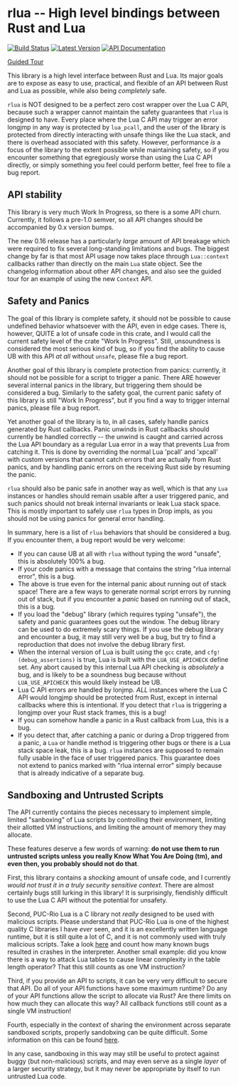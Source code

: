 # rlua -- High level bindings between Rust and Lua

[![Build Status](https://travis-ci.org/kyren/rlua.svg?branch=master)](https://travis-ci.org/kyren/rlua)
[![Latest Version](https://img.shields.io/crates/v/rlua.svg)](https://crates.io/crates/rlua)
[![API Documentation](https://docs.rs/rlua/badge.svg)](https://docs.rs/rlua)

[Guided Tour](examples/guided_tour.rs)

This library is a high level interface between Rust and Lua.  Its major goals
are to expose as easy to use, practical, and flexible of an API between Rust and
Lua as possible, while also being *completely* safe.

`rlua` is NOT designed to be a perfect zero cost wrapper over the Lua C API,
because such a wrapper cannot maintain the safety guarantees that `rlua` is
designed to have.  Every place where the Lua C API may trigger an error longjmp
in any way is protected by `lua_pcall`, and the user of the library is protected
from directly interacting with unsafe things like the Lua stack, and there is
overhead associated with this safety.  However, performance *is* a focus of the
library to the extent possible while maintaining safety, so if you encounter
something that egregiously worse than using the Lua C API directly, or simply
something you feel could perform better, feel free to file a bug report.

## API stability

This library is very much Work In Progress, so there is a some API churn.
Currently, it follows a pre-1.0 semver, so all API changes should be accompanied
by 0.x version bumps.

The new 0.16 release has a particularly *large* amount of API breakage which
were required to fix several long-standing limitations and bugs.  The biggest
change by far is that most API usage now takes place through `Lua::context`
callbacks rather than directly on the main `Lua` state object.  See the
changelog information about other API changes, and also see the guided tour for
an example of using the new `Context` API.

## Safety and Panics

The goal of this library is complete safety, it should not be possible to cause
undefined behavior whatsoever with the API, even in edge cases.  There is,
however, QUITE a lot of unsafe code in this crate, and I would call the current
safety level of the crate "Work In Progress".  Still, unsoundness is considered
the most serious kind of bug, so if you find the ability to cause UB with this
API *at all* without `unsafe`, please file a bug report.

Another goal of this library is complete protection from panics: currently, it
should not be possible for a script to trigger a panic.  There ARE however
several internal panics in the library, but triggering them should be considered
a bug.  Similarly to the safety goal, the current panic safety of this library
is still "Work In Progress", but if you find a way to trigger internal panics,
please file a bug report.

Yet another goal of the library is to, in all cases, safely handle panics
generated by Rust callbacks.  Panic unwinds in Rust callbacks should currently
be handled correctly -- the unwind is caught and carried across the Lua API
boundary as a regular Lua error in a way that prevents Lua from catching it.
This is done by overriding the normal Lua 'pcall' and 'xpcall' with custom
versions that cannot catch errors that are actually from Rust panics, and by
handling panic errors on the receiving Rust side by resuming the panic.

`rlua` should also be panic safe in another way as well, which is that any `Lua`
instances or handles should remain usable after a user triggered panic, and such
panics should not break internal invariants or leak Lua stack space.  This is
mostly important to safely use `rlua` types in Drop impls, as you should not be
using panics for general error handling.

In summary, here is a list of `rlua` behaviors that should be considered a bug.
If you encounter them, a bug report would be very welcome:

  * If you can cause UB at all with `rlua` without typing the word "unsafe",
    this is absolutely 100% a bug.
  * If your code panics with a message that contains the string "rlua internal
    error", this is a bug.
  * The above is true even for the internal panic about running out of stack
    space!  There are a few ways to generate normal script errors by running out
    of stack, but if you encounter a *panic* based on running out of stack, this
    is a bug.
  * If you load the "debug" library (which requires typing "unsafe"), the safety
    and panic guarantees goes out the window.  The debug library can be used to
    do extremely scary things.  If you use the debug library and encounter a
    bug, it may still very well be a bug, but try to find a reproduction that
    does not involve the debug library first.
  * When the internal version of Lua is built using the `gcc` crate, and
    `cfg!(debug_assertions)` is true, Lua is built with the `LUA_USE_APICHECK`
    define set.  Any abort caused by this internal Lua API checking is
    *absolutely* a bug, and is likely to be a soundness bug because without
    `LUA_USE_APICHECK` this would likely instead be UB.
  * Lua C API errors are handled by lonjmp.  *ALL* instances where the Lua C API
    would longjmp should be protected from Rust, except in internal callbacks
    where this is intentional.  If you detect that `rlua` is triggering a
    longjmp over your Rust stack frames, this is a bug!
  * If you can somehow handle a panic in a Rust callback from Lua, this is a
    bug.
  * If you detect that, after catching a panic or during a Drop triggered from a
    panic, a `Lua` or handle method is triggering other bugs or there is a Lua
    stack space leak, this is a bug.  `rlua` instances are supposed to remain
    fully usable in the face of user triggered panics.  This guarantee does not
    extend to panics marked with "rlua internal error" simply because that is
    already indicative of a separate bug.

## Sandboxing and Untrusted Scripts

The API currently contains the pieces necessary to implement simple, limited
"sanboxing" of Lua scripts by controlling their environment, limiting their
allotted VM instructions, and limiting the amount of memory they may allocate.

These features deserve a few words of warning: **do not use them to run
untrusted scripts unless you really Know What You Are Doing (tm), and even then,
you probably should not do that**.

First, this library contains a *shocking* amount of unsafe code, and I currently
*would not trust it in a truly security sensitive context*.  There are almost
certainly bugs still lurking in this library!  It is surprisingly, fiendishly
difficult to use the Lua C API without the potential for unsafety.

Second, PUC-Rio Lua is a C library not *really* designed to be used with
malicious scripts.  Please understand that PUC-Rio Lua is one of the highest
quality C libraries I have *ever* seen, and it is an excellently written
language runtime, but it is still quite a lot of C, and it is not commonly used
with truly malicious scripts.  Take a look [here](https://www.lua.org/bugs.html)
and count how many known bugs resulted in crashes in the interpreter.  Another
small example: did you know there is a way to attack Lua tables to cause linear
complexity in the table length operator?  That this still counts as one VM
instruction?

Third, if you provide an API to scripts, it can be very very difficult to secure
that API.  Do all of your API functions have some maximum runtime?  Do any of
your API functions allow the script to allocate via Rust?  Are there limits on
how much they can allocate this way?  All callback functions still count as a
single VM instruction!

Fourth, especially in the context of sharing the environment across separate
sandboxed scripts, properly sandobxing can be quite difficult.  Some information
on this can be found [here](http://lua-users.org/wiki/SandBoxes).

In any case, sandboxing in this way may still be useful to protect against buggy
(but non-malicious) scripts, and may even serve as a single *layer* of a larger
security strategy, but it may never be appropriate by itself to run untrusted
Lua code.

